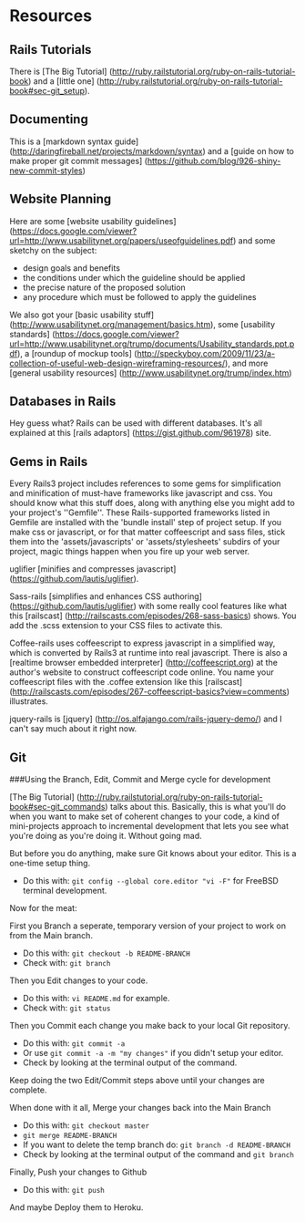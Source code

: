 Resources
=========

Rails Tutorials
---------------

There is [The Big Tutorial] (http://ruby.railstutorial.org/ruby-on-rails-tutorial-book) and a [little one] (http://ruby.railstutorial.org/ruby-on-rails-tutorial-book#sec-git_setup).

Documenting
-----------

This is a [markdown syntax guide] (http://daringfireball.net/projects/markdown/syntax) and a [guide on how to make proper git commit messages] (https://github.com/blog/926-shiny-new-commit-styles)

Website Planning
----------------

Here are some [website usability guidelines] (https://docs.google.com/viewer?url=http://www.usabilitynet.org/papers/useofguidelines.pdf) and some sketchy on the subject:

* design goals and benefits
* the conditions under which the guideline should be applied
* the precise nature of the proposed solution
* any procedure which must be followed to apply the guidelines

We also got your [basic usability stuff] (http://www.usabilitynet.org/management/basics.htm), some [usability standards] (https://docs.google.com/viewer?url=http://www.usabilitynet.org/trump/documents/Usability_standards.ppt.pdf), a [roundup of mockup tools] (http://speckyboy.com/2009/11/23/a-collection-of-useful-web-design-wireframing-resources/), and more [general usability resources] (http://www.usabilitynet.org/trump/index.htm)

Databases in Rails
------------------

Hey guess what? Rails can be used with different databases. It's all explained at this [rails adaptors] (https://gist.github.com/961978) site.

Gems in Rails
-------------

Every Rails3 project includes references to some gems for simplification and minification of must-have frameworks like javascript and css. You should know what this stuff does, along with anything else you might add to your project's ''Gemfile''. These Rails-supported frameworks listed in Gemfile are installed  with the 'bundle install' step of project setup. If you make css or javascript, or for that matter coffeescript and sass files, stick them into the 'assets/javascripts' or 'assets/stylesheets' subdirs of your project, magic things happen when you fire up your web server.

uglifier [minifies and compresses javascript] (https://github.com/lautis/uglifier). 

Sass-rails [simplifies and enhances CSS authoring] (https://github.com/lautis/uglifier) with some really cool features like what this [railscast] (http://railscasts.com/episodes/268-sass-basics) shows. You add the .scss extension to your CSS files to activate this. 

Coffee-rails uses coffeescript to express javascript in a simplified way, which is converted by Rails3 at runtime into real javascript. There is also a [realtime browser embedded interpreter] (http://coffeescript.org) at the author's website to construct coffeescript code online. You name your coffeescript files with the .coffee extension like this [railscast] (http://railscasts.com/episodes/267-coffeescript-basics?view=comments) illustrates.

jquery-rails is [jquery] (http://os.alfajango.com/rails-jquery-demo/) and I can't say much about it right now.


Git
---

###Using the Branch, Edit, Commit and Merge cycle for development

[The Big Tutorial] (http://ruby.railstutorial.org/ruby-on-rails-tutorial-book#sec-git_commands) talks about this. Basically, this is what you'll do when you want to make set of coherent changes to your code, a kind of mini-projects approach to incremental development that lets you see what you're doing as you're doing it. Without going mad.

But before you do anything, make sure Git knows about your editor. This is a one-time setup thing.
   * Do this with: `git config --global core.editor "vi -F"` for FreeBSD terminal development.

Now for the meat:

First you Branch a seperate, temporary version of your project to work on from the Main branch.
   * Do this with: `git checkout -b README-BRANCH`
   * Check with: `git branch`

Then you Edit changes to your code.
   * Do this with: `vi README.md` for example.
   * Check with: `git status`

Then you Commit each change you make back to your local Git repository.
   * Do this with: `git commit -a` 
   * Or use `git commit -a -m "my changes"` if you didn't setup your editor.
   * Check by looking at the terminal output of the command.

Keep doing the two Edit/Commit steps above until your changes are complete.

When done with it all, Merge your changes back into the Main Branch 
   * Do this with: `git checkout master`
   * `git merge README-BRANCH`
   * If you want to delete the temp branch do: `git branch -d README-BRANCH`
   * Check by looking at the terminal output of the command and `git branch`

Finally, Push your changes to Github
  * Do this with: `git push`

And maybe Deploy them to Heroku.
